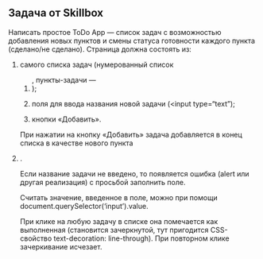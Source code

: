 ## Задача от Skillbox

Написать простое ToDo App — список задач с возможностью добавления новых пунктов и смены статуса готовности каждого пункта (сделано/не сделано). Страница должна состоять из:

1. самого списка задач (нумерованный список <ol>, пункты-задачи — <li>);

2. поля для ввода названия новой задачи (<input type=“text”);

3. кнопки «Добавить».

При нажатии на кнопку «Добавить» задача добавляется в конец списка в качестве нового пункта <li>.

Если название задачи не введено, то появляется ошибка (alert или другая реализация) с просьбой заполнить поле.

Считать значение, введенное в поле, можно при помощи document.querySelector(‘input’).value.

При клике на любую задачу в списке она помечается как выполненная (становится зачеркнутой, тут пригодится CSS-свойство text-decoration: line-through). При повторном клике зачеркивание исчезает.